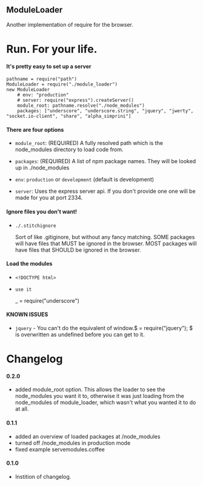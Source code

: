 ## ModuleLoader
Another implementation of require for the browser.
# Run. For your life.


#### It's pretty easy to set up a server
    
    pathname = require("path")
    ModuleLoader = require("./module_loader")
    new ModuleLoader 
        # env: "production"
        # server: require("express").createServer()
        module_root: pathname.resolve("./node_modules")
        packages: ["underscore", "underscore.string", "jquery", "jwerty", "socket.io-client", "share", "alpha_simprini"]

#### There are four options

* `module_root`: (REQUIRED) A fully resolved path which is the node_modules directory to load code from.

* `packages`: (REQUIRED) A list of npm package names. They will be looked up in ./node_modules

* `env`: `production` or `development` (default is development)

* `server`: Uses the express server api. If you don't provide one one will be made for you at port 2334.

#### Ignore files you don't want!

* `./.stitchignore`

  Sort of like .gitiginore, but without any fancy matching. 
  SOME packages will have files that MUST be ignored in the browser.
  MOST packages will have files that SHOULD be ignored in the browser.
  
#### Load the modules 

* `<!DOCTYPE html>`
    
    <script type="text/javascript" src="//localhost:2334/node_modules.js"></script>

* `use it`

    _ = require("underscore")

#### KNOWN ISSUES

* `jquery` - You can't do the equivalent of window.$ = require("jquery"); $ is overwritten as undefined before you can get to it.


# Changelog

#### 0.2.0

* added module_root option. This allows the loader to see the node_modules you want it to, otherwise it was just loading from the node_modules of module_loader, which wasn't what you wanted it to do at all.

#### 0.1.1

* added an overview of loaded packages at /node_modules
* turned off /node_modules in production mode
* fixed example servemodules.coffee

#### 0.1.0

* Instition of changelog.